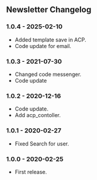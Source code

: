 ## Newsletter Changelog

### 1.0.4 - 2025-02-10
- Added template save in ACP.
- Code update for email.

### 1.0.3 - 2021-07-30
- Changed code messenger.
- Code update

### 1.0.2 - 2020-12-16

- Code update.
- Add acp_contoller.

### 1.0.1 - 2020-02-27

- Fixed Search for user.

### 1.0.0 - 2020-02-25

- First release.

